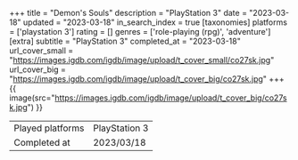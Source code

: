 +++
title = "Demon's Souls"
description = "PlayStation 3"
date = "2023-03-18"
updated = "2023-03-18"
in_search_index = true
[taxonomies]
platforms = ['playstation 3']
rating = []
genres = ['role-playing (rpg)', 'adventure']
[extra]
subtitle = "PlayStation 3"
completed_at = "2023-03-18"
url_cover_small = "https://images.igdb.com/igdb/image/upload/t_cover_small/co27sk.jpg"
url_cover_big = "https://images.igdb.com/igdb/image/upload/t_cover_big/co27sk.jpg"
+++
{{ image(src="https://images.igdb.com/igdb/image/upload/t_cover_big/co27sk.jpg") }}

|              |            |
| ------------ | ---------- |
| Played platforms    | PlayStation 3 |
| Completed at | 2023/03/18 |


